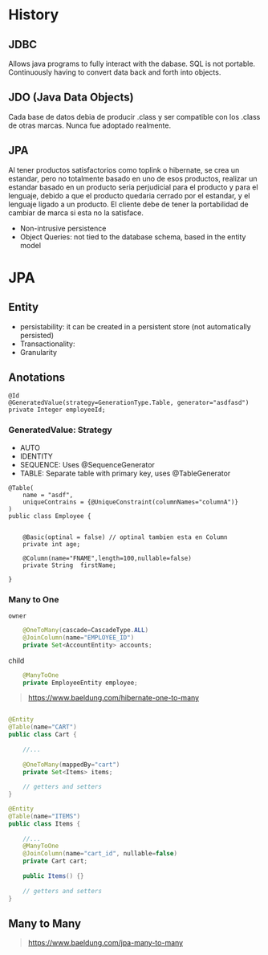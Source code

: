 
# History

## JDBC

Allows java programs to fully interact with the dabase. SQL is not portable. Continuously having to convert data back and forth into objects.

## JDO (Java Data Objects)

Cada base de datos debia de producir .class y ser compatible con los .class de otras marcas. Nunca fue adoptado realmente.

## JPA

Al tener productos satisfactorios como toplink o hibernate, se crea un estandar, pero no totalmente basado en uno de esos productos, realizar un estandar basado en un producto seria perjudicial para el producto y para el lenguaje, debido a que el producto quedaria cerrado por el estandar, y el lenguaje ligado a un producto. El cliente debe de tener la portabilidad de cambiar de marca si esta no la satisface.

+ Non-intrusive persistence
+ Object Queries: not tied to the database schema, based in the entity model

# JPA

## Entity

+ persistability: it can be created in a persistent store (not automatically persisted)
+ Transactionality:
+ Granularity



## Anotations

```
@Id
@GeneratedValue(strategy=GenerationType.Table, generator="asdfasd")
private Integer employeeId;
```



### GeneratedValue: Strategy

+ AUTO
+ IDENTITY
+ SEQUENCE: Uses @SequenceGenerator
+ TABLE: Separate table with primary key, uses @TableGenerator



```
@Table(
	name = "asdf",
	uniqueContrains = {@UniqueConstraint(columnNames="columnA")}
)
public class Employee {


	@Basic(optinal = false) // optinal tambien esta en Column
	private int age;
	
	@Column(name="FNAME",length=100,nullable=false)
	private String  firstName;

}
```



### Many to One

`owner`

```java
	@OneToMany(cascade=CascadeType.ALL)
    @JoinColumn(name="EMPLOYEE_ID")
    private Set<AccountEntity> accounts;
```

child

```java
	@ManyToOne
    private EmployeeEntity employee;
```



>  https://www.baeldung.com/hibernate-one-to-many



```java

@Entity
@Table(name="CART")
public class Cart {
 
    //...
 
    @OneToMany(mappedBy="cart")
    private Set<Items> items;
     
    // getters and setters
}
```

```java
@Entity
@Table(name="ITEMS")
public class Items {
     
    //...
    @ManyToOne
    @JoinColumn(name="cart_id", nullable=false)
    private Cart cart;
 
    public Items() {}
     
    // getters and setters
}
```



## Many to Many

> https://www.baeldung.com/jpa-many-to-many